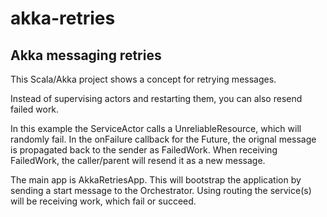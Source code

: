 # akka-retries
Akka messaging retries
-----------------------

This Scala/Akka project shows a concept for retrying messages.

Instead of supervising actors and restarting them, you can also resend failed work.

In this example the ServiceActor calls a UnreliableResource, which will randomly fail.
In the onFailure callback for the Future, the orignal message is propagated back to the sender as FailedWork.
When receiving FailedWork, the caller/parent will resend it as a new message.

The main app is AkkaRetriesApp.
This will bootstrap the application by sending a start message to the Orchestrator.
Using routing the service(s) will be receiving work, which fail or succeed.
